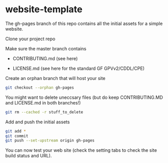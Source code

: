 # website-template

The gh-pages branch of this repo contains all the initial assets for a simple website.

Clone your project repo

Make sure the master branch contains 

- CONTRIBUTING.md (see here)

- LICENSE.md (see here for the standard GF GPVv2/CDDL/CPE)

Create an orphan branch that will host your site

```bash
git checkout --orphan gh-pages
```

You might want to delete uneccsary files (but do keep CONTRIBUTING.MD and LICENSE.md in both branches!)

```bash
git rm --cached -r stuff_to_delete
```


Add and push the initial assets
```bash
git add *
git commit
git push --set-upstream origin gh-pages  
```

You can now test your web site (check the setting tabs to check the site build status and URL).


  
